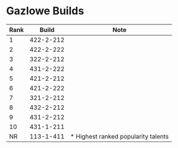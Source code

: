# Gazlowe Builds

Rank | Build     | Note
---- | -----     | ----
  1  | 422-2-212 | 
  2  | 422-2-222 | 
  3  | 322-2-212 | 
  4  | 431-2-222 | 
  5  | 421-2-212 | 
  6  | 421-2-222 | 
  7  | 321-2-212 | 
  8  | 432-2-212 | 
  9  | 431-2-212 | 
  10 | 431-1-211 | 
  NR | 113-1-411 | * Highest ranked popularity talents
